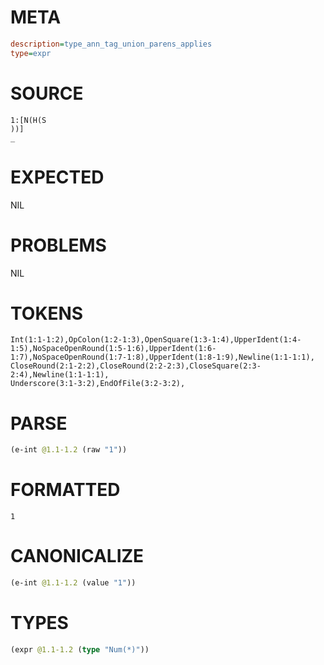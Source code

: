 # META
~~~ini
description=type_ann_tag_union_parens_applies
type=expr
~~~
# SOURCE
~~~roc
1:[N(H(S
))]
_
~~~
# EXPECTED
NIL
# PROBLEMS
NIL
# TOKENS
~~~zig
Int(1:1-1:2),OpColon(1:2-1:3),OpenSquare(1:3-1:4),UpperIdent(1:4-1:5),NoSpaceOpenRound(1:5-1:6),UpperIdent(1:6-1:7),NoSpaceOpenRound(1:7-1:8),UpperIdent(1:8-1:9),Newline(1:1-1:1),
CloseRound(2:1-2:2),CloseRound(2:2-2:3),CloseSquare(2:3-2:4),Newline(1:1-1:1),
Underscore(3:1-3:2),EndOfFile(3:2-3:2),
~~~
# PARSE
~~~clojure
(e-int @1.1-1.2 (raw "1"))
~~~
# FORMATTED
~~~roc
1
~~~
# CANONICALIZE
~~~clojure
(e-int @1.1-1.2 (value "1"))
~~~
# TYPES
~~~clojure
(expr @1.1-1.2 (type "Num(*)"))
~~~
